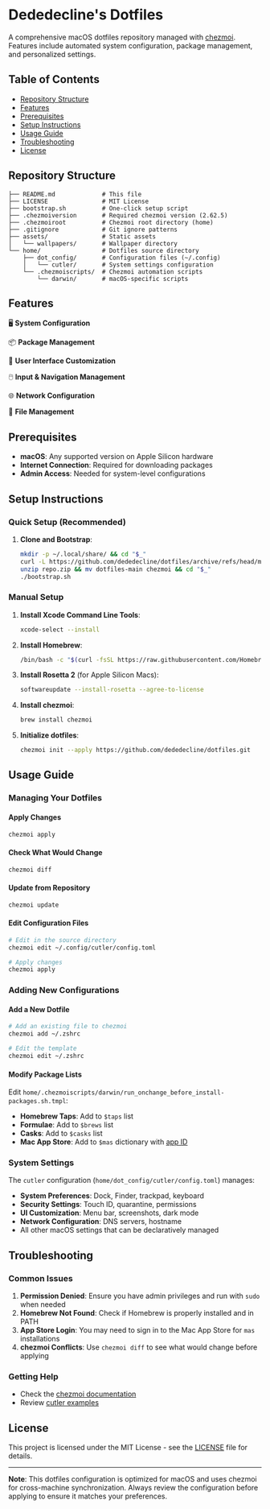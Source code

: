 # Dededecline's Dotfiles

A comprehensive macOS dotfiles repository managed with [chezmoi](https://chezmoi.io). Features include automated system configuration, package management, and personalized settings.

## Table of Contents

- [Repository Structure](#repository-structure)
- [Features](#features)
- [Prerequisites](#prerequisites)
- [Setup Instructions](#setup-instructions)
- [Usage Guide](#usage-guide)
- [Troubleshooting](#troubleshooting)
- [License](#license)

## Repository Structure

```
├── README.md             # This file
├── LICENSE               # MIT License
├── bootstrap.sh          # One-click setup script
├── .chezmoiversion       # Required chezmoi version (2.62.5)
├── .chezmoiroot          # Chezmoi root directory (home)
├── .gitignore            # Git ignore patterns
├── assets/               # Static assets
│   └── wallpapers/       # Wallpaper directory     
└── home/                 # Dotfiles source directory
    ├── dot_config/       # Configuration files (~/.config)
    │   └── cutler/       # System settings configuration
    └── .chezmoiscripts/  # Chezmoi automation scripts
        └── darwin/       # macOS-specific scripts
```

## Features

🖥️ **System Configuration**

📦 **Package Management**

🎨 **User Interface Customization**

🖱️ **Input & Navigation Management**

🌐 **Network Configuration**

📁 **File Management**
## Prerequisites

- **macOS**: Any supported version on Apple Silicon hardware
- **Internet Connection**: Required for downloading packages
- **Admin Access**: Needed for system-level configurations

## Setup Instructions

### Quick Setup (Recommended)

1. **Clone and Bootstrap**:
   ```bash
   mkdir -p ~/.local/share/ && cd "$_"
   curl -L https://github.com/dededecline/dotfiles/archive/refs/head/main.zip -o repo.zip
   unzip repo.zip && mv dotfiles-main chezmoi && cd "$_"
   ./bootstrap.sh
   ```

### Manual Setup

1. **Install Xcode Command Line Tools**:
   ```bash
   xcode-select --install
   ```

2. **Install Homebrew**:
   ```bash
   /bin/bash -c "$(curl -fsSL https://raw.githubusercontent.com/Homebrew/install/HEAD/install.sh)"
   ```

3. **Install Rosetta 2** (for Apple Silicon Macs):
   ```bash
   softwareupdate --install-rosetta --agree-to-license
   ```

4. **Install chezmoi**:
   ```bash
   brew install chezmoi
   ```

5. **Initialize dotfiles**:
   ```bash
   chezmoi init --apply https://github.com/dededecline/dotfiles.git
   ```

## Usage Guide

### Managing Your Dotfiles

#### Apply Changes
```bash
chezmoi apply
```

#### Check What Would Change
```bash
chezmoi diff
```

#### Update from Repository
```bash
chezmoi update
```

#### Edit Configuration Files
```bash
# Edit in the source directory
chezmoi edit ~/.config/cutler/config.toml

# Apply changes
chezmoi apply
```

### Adding New Configurations

#### Add a New Dotfile
```bash
# Add an existing file to chezmoi
chezmoi add ~/.zshrc

# Edit the template
chezmoi edit ~/.zshrc
```

#### Modify Package Lists

Edit `home/.chezmoiscripts/darwin/run_onchange_before_install-packages.sh.tmpl`:

- **Homebrew Taps**: Add to `$taps` list
- **Formulae**: Add to `$brews` list  
- **Casks**: Add to `$casks` list
- **Mac App Store**: Add to `$mas` dictionary with [app ID](https://simplemdm.com/blog/how-to-find-the-bundle-id-for-an-application/)

### System Settings

The `cutler` configuration (`home/dot_config/cutler/config.toml`) manages:

- **System Preferences**: Dock, Finder, trackpad, keyboard
- **Security Settings**: Touch ID, quarantine, permissions
- **UI Customization**: Menu bar, screenshots, dark mode
- **Network Configuration**: DNS servers, hostname
- All other macOS settings that can be declaratively managed

## Troubleshooting

### Common Issues

1. **Permission Denied**: Ensure you have admin privileges and run with `sudo` when needed
2. **Homebrew Not Found**: Check if Homebrew is properly installed and in PATH
3. **App Store Login**: You may need to sign in to the Mac App Store for `mas` installations
4. **chezmoi Conflicts**: Use `chezmoi diff` to see what would change before applying

### Getting Help

- Check the [chezmoi documentation](https://chezmoi.io)
- Review [cutler examples](https://github.com/hitblast/cutler/tree/main/examples)

## License

This project is licensed under the MIT License - see the [LICENSE](LICENSE) file for details.

---

**Note**: This dotfiles configuration is optimized for macOS and uses chezmoi for cross-machine synchronization. Always review the configuration before applying to ensure it matches your preferences. 
